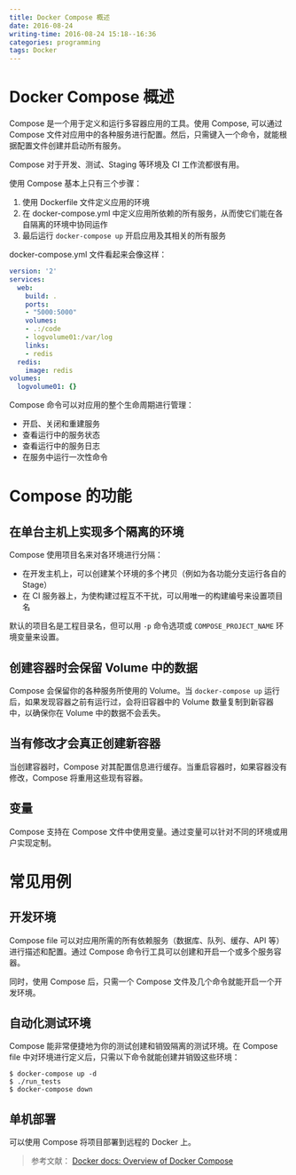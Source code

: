 ```yaml
---
title: Docker Compose 概述
date: 2016-08-24
writing-time: 2016-08-24 15:18--16:36
categories: programming
tags: Docker
---
```


# Docker Compose 概述

Compose 是一个用于定义和运行多容器应用的工具。使用 Compose, 可以通过 Compose 文件对应用中的各种服务进行配置。然后，只需键入一个命令，就能根据配置文件创建并启动所有服务。

Compose 对于开发、测试、Staging 等环境及 CI 工作流都很有用。

使用 Compose 基本上只有三个步骤：

1. 使用 Dockerfile 文件定义应用的环境
2. 在 docker-compose.yml 中定义应用所依赖的所有服务，从而使它们能在各自隔离的环境中协同运作
3. 最后运行 `docker-compose up` 开启应用及其相关的所有服务

docker-compose.yml 文件看起来会像这样：

```yaml
version: '2'
services:
  web:
    build: .
    ports:
    - "5000:5000"
    volumes:
    - .:/code
    - logvolume01:/var/log
    links:
    - redis
  redis:
    image: redis
volumes:
  logvolume01: {}
```

Compose 命令可以对应用的整个生命周期进行管理：

+ 开启、关闭和重建服务
+ 查看运行中的服务状态
+ 查看运行中的服务日志
+ 在服务中运行一次性命令

# Compose 的功能

## 在单台主机上实现多个隔离的环境

Compose 使用项目名来对各环境进行分隔：

+ 在开发主机上，可以创建某个环境的多个拷贝（例如为各功能分支运行各自的 Stage）
+ 在 CI 服务器上，为使构建过程互不干扰，可以用唯一的构建编号来设置项目名


默认的项目名是工程目录名，但可以用 `-p` 命令选项或 `COMPOSE_PROJECT_NAME` 环境变量来设置。

## 创建容器时会保留 Volume 中的数据

Compose 会保留你的各种服务所使用的 Volume。当 `docker-compose up` 运行后，如果发现容器之前有运行过，会将旧容器中的 Volume 数量复制到新容器中，以确保你在 Volume 中的数据不会丢失。

## 当有修改才会真正创建新容器

当创建容器时，Compose 对其配置信息进行缓存。当重启容器时，如果容器没有修改，Compose 将重用这些现有容器。

## 变量

Compose 支持在 Compose 文件中使用变量。通过变量可以针对不同的环境或用户实现定制。

# 常见用例

## 开发环境

Compose file 可以对应用所需的所有依赖服务（数据库、队列、缓存、API 等）进行描述和配置。通过 Compose 命令行工具可以创建和开启一个或多个服务容器。

同时，使用 Compose 后，只需一个 Compose 文件及几个命令就能开启一个开发环境。

## 自动化测试环境

Compose 能非常便捷地为你的测试创建和销毁隔离的测试环境。在 Compose file 中对环境进行定义后，只需以下命令就能创建并销毁这些环境：

```shell
$ docker-compose up -d
$ ./run_tests
$ docker-compose down
```

## 单机部署

可以使用 Compose 将项目部署到远程的 Docker 上。


> 参考文献： 
> [Docker docs: Overview of Docker Compose](https://docs.docker.com/compose/overview/)
